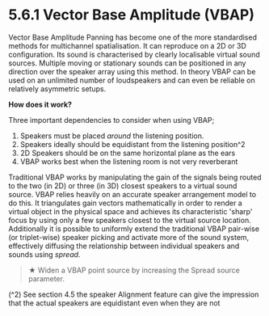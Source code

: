 # 5.6.1 Vector Base Amplitude (VBAP)

Vector Base Amplitude Panning has become one of the more standardised methods for multichannel spatialisation. It can reproduce on a 2D or 3D configuration.
Its sound is characterised by clearly localisable virtual sound sources. Multiple
moving or stationary sounds can be positioned in any direction over the speaker
array using this method. In theory VBAP can be used on an unlimited number of
loudspeakers and can even be reliable on relatively asymmetric setups.

**How does it work?**

Three important dependencies to consider when using VBAP;

1. Speakers must be placed _around_ the listening position.
2. Speakers ideally should be equidistant from the listening position^2
3. 2D Speakers should be on the same horizontal plane as the ears
4. VBAP works best when the listening room is not very reverberant

Traditional VBAP works by manipulating the gain of the signals being routed to the
two (in 2D) or three (in 3D) closest speakers to a virtual sound source. VBAP relies
heavily on an accurate speaker arrangement model to do this. It triangulates gain
vectors mathematically in order to render a virtual object in the physical space and
achieves its characteristic 'sharp' focus by using only a few speakers closest to the
virtual source location. Additionally it is possible to uniformly extend the traditional
VBAP pair-wise (or triplet-wise) speaker picking and activate more of the sound
system, effectively diffusing the relationship between individual speakers and
sounds using _spread_.

> ★ Widen a VBAP point source by increasing the Spread source parameter.

(^2) See section 4.5 the speaker Alignment feature can give the impression that the actual
speakers are equidistant even when they are not


